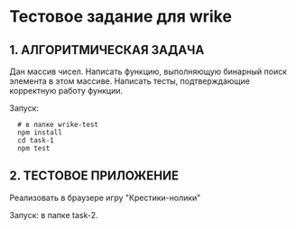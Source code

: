 # Тестовое задание для wrike
## 1. AЛГОРИТМИЧЕСКАЯ ЗАДАЧА
Дан массив чисел. Написать функцию, выполняющую бинарный поиск элемента в этом массиве. Написать тесты, подтверждающие корректную работу функции.

Запуск:
```
  # в папке wrike-test
  npm install 
  cd task-1
  npm test
```

## 2. ТЕСТОВОЕ ПРИЛОЖЕНИЕ

Реализовать в браузере игру "Крестики-нолики"

Запуск: в папке task-2.



